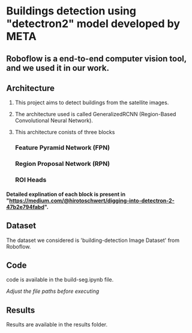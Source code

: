 # Buildings detection using "detectron2" model developed by META

## Roboflow is a end-to-end computer vision tool, and we used it in our work.

## Architecture

1. This project aims to detect buildings from the satellite images.
2. The architecture used is called GeneralizedRCNN (Region-Based Convolutional Neural Network).
3. This architecture conists of three blocks

   ### Feature Pyramid Network (FPN)
   ### Region Proposal Network (RPN)
   ### ROI Heads

#### Detailed explination of each block is present in "https://medium.com/@hirotoschwert/digging-into-detectron-2-47b2e794fabd".

## Dataset

The dataset we considered is 'building-detection Image Dataset' from Roboflow.

## Code

code is available in the build-seg.ipynb file.

*Adjust the file paths before executing*

## Results
Results are available in the results folder.
